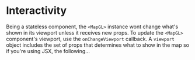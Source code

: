 # Interactivity

Being a stateless component, the `<MapGL>` instance wont change what's shown in its viewport unless it receives new props. To update the `<MapGL>` component's viewport, use the `onChangeViewport` callback. A `viewport` object includes the set of props that determines what to show in the map so if you're using JSX, the following...